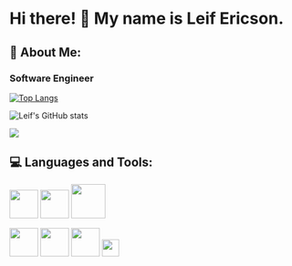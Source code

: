 # Hi there! 👋 My name is Leif Ericson.

<!--
**TheEyePatch/TheEyePatch** is a ✨ _special_ ✨ repository because its `README.md` (this file) appears on your GitHub profile.
-->

## :adult: About Me:
### Software Engineer

[![Top Langs](https://github-readme-stats.vercel.app/api/top-langs/?username=TheEyePatch&layout=compact)](https://github.com/anuraghazra/github-readme-stats)

![Leif's GitHub stats](https://github-readme-stats.vercel.app/api?username=TheEyePatch&show_icons=true&theme=highcontrast)

<img align="center" src="https://github-readme-streak-stats.herokuapp.com/?user=theeyepatch" />

## :computer: Languages and Tools:

<img src = "https://cdn.pixabay.com/photo/2015/04/23/17/41/javascript-736400_960_720.png" height = 'auto' width = '50px'> <img src = "https://upload.wikimedia.org/wikipedia/commons/thumb/7/73/Ruby_logo.svg/1024px-Ruby_logo.svg.png" height = 'auto' width = '50px'> <img src = "https://upload.wikimedia.org/wikipedia/commons/thumb/6/62/Ruby_On_Rails_Logo.svg/1200px-Ruby_On_Rails_Logo.svg.png" height = 'auto' width = '60px'>

<img src = "https://upload.wikimedia.org/wikipedia/commons/thumb/a/a7/React-icon.svg/1280px-React-icon.svg.png" height = 'auto' width = '50px'> <img src= "https://user-images.githubusercontent.com/76772310/181863908-bab8ac25-c5a6-4127-bf96-d34eaad306f0.png" width="50" > <img src='https://user-images.githubusercontent.com/76772310/181864184-18f6f296-b985-4af3-87ca-777e7c432fdf.png' width='50' > <img src = 'https://git-scm.com/images/logos/downloads/Git-Icon-1788C.png' width = '30px'>

